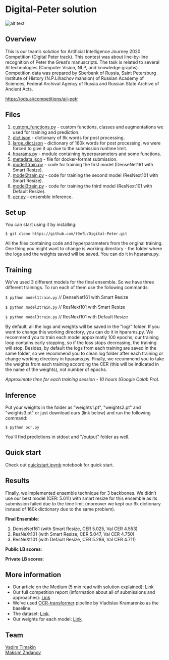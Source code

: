 # Digital-Peter solution

![alt text](https://github.com/t0efL/Digital-Peter/blob/main/img.jpg)

## Overview

This is our team’s solution for Artificial Intelligence Journey 2020 Competition (Digital Peter track). This contest was about line-by-line recognition of Peter the Great’s manuscripts. The task is related to several AI technologies (Computer Vision, NLP, and knowledge graphs). Competition data was prepared by Sberbank of Russia, Saint Petersburg Institute of History (N.P.Lihachov mansion) of Russian Academy of Sciences, Federal Archival Agency of Russia and Russian State Archive of Ancient Acts.

https://ods.ai/competitions/aij-petr

## Files
1. [custom_functions.py](https://github.com/t0efL/Digital-Peter/blob/main/custom_functions.py) - custom functions, classes and augmentations we used for training and prediction.
2. [dict.json](https://github.com/t0efL/Digital-Peter/blob/main/dict.json) - dictionary of 9k words for post processing.
3. [large_dict.json](https://github.com/t0efL/Digital-Peter/blob/main/large_dict.json) - dictionary of 160k words for post processing, we were forced to give it up due to the submission runtime limit.
4. [hparams.py](https://github.com/t0efL/Digital-Peter/blob/main/hparams.py) - module containing hyperparameters and some functions.
5. [metadata.json](https://github.com/t0efL/Digital-Peter/blob/main/metadata.json) - file for docker-format submission.
6. [model1train.py](https://github.com/t0efL/Digital-Peter/blob/main/model1train.py) - code for training the first model (DenseNet161 with Smart Resize).
7. [model2train.py](https://github.com/t0efL/Digital-Peter/blob/main/model2train.py) - code for training the second model (ResNext101 with Smart Resize).
8. [model3train.py](https://github.com/t0efL/Digital-Peter/blob/main/model3train.py) - code for training the third model (ResNext101 with Default Resize).
9. [ocr.py](https://github.com/t0efL/Digital-Peter/blob/main/ocr.py) - ensemble inference.

## Set up

You can start using it by installing:

`$ git clone https://github.com/t0efL/Digital-Peter.git`

All the files containing code and hyperparameters from the original training. One thing you might want to change is working directory - the folder where the logs and the weights saved will be saved. You can do it in hparams.py. 

## Training
We've used 3 different models for the final ensemble. So we have three different trainings. To run each of them use the following commands:

`$ python model1train.py`  // DenseNet161 with Smart Resize

`$ python model2train.py`  // ResNext101 with Smart Resize

`$ python model3train.py`  // ResNext101 with Default Resize

By default, all the logs and weights will be saved in the "log/" folder. If you want to change this working directory, you can do it in hparams.py. We recommend you to train each model appoximatly 100 epochs; our training loop contains early stopping, so if the loss stops decreasing, the training will stop. Besides, by default the logs from each training are saved in the same folder, so we recommend you to clean log folder after each training or change working directory in hparams.py. Finally, we recommend you to take the weights from each training according the CER (this will be indicated in the name of the weights), not number of epochs.

*Approximate time for each training session - 10 hours (Google Colab Pro).*

## Inference

Put your weights in the folder as "weights1.pt", "weights2.pt" and "weights3.pt" or just download ours (link below) and run the following command:

`$ python ocr.py`

You'll find predictions in stdout and "/output" folder as well.

## Quick start

Check out [quickstart.ipynb](https://github.com/t0efL/Digital-Peter/upload) notebook for quick start.

## Results

Finally, we implemented ensemble technique for 3 backbones. We didn’t use our best model (CER: 5.011) with smart resize for this ensemble as its submission failed due to the time limit (moreover we kept our 9k dictionary instead of 160k dictionary due to the same problem).

**Final Ensemble**:
1. DenseNet161 (with Smart Resize, CER 5.025, Val CER 4.553)
2. ResNeXt101 (with Smart Resize, CER 5.047, Val CER 4.750)
3. ResNeXt101 (with Default Resize, CER 5.286, Val CER 4.711)

**Public LB scores**:

**Private LB scores**:


## More information
* Our article on the Medium (5 min read with solution explained):  [Link]()  
* Our full competition report (information about all of submissions and approaches):  [Link]()  
* We've used [OCR-transformer](https://github.com/vlomme/OCR-transformer) pipeline by Vladislav Kramarenko as the baseline.  
* The dataset: [Link](https://drive.google.com/file/d/1Qki21iEcg_iwMo3kWuaHi5AlxxpLKpof/view).   
* Our weights for each model: [Link](https://drive.google.com/drive/folders/1UYH9q7BvZnBEUL8VxbjpOr-5uZGljFCj?usp=sharing)

## Team
[Vadim Timakin](https://github.com/t0efL)  
[Maksim Zhdanov](https://github.com/xzcodes)
